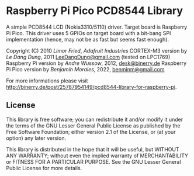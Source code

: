 Raspberry Pi Pico PCD8544 Library
============================
A simple PCD8544 LCD (Nokia3310/5110) driver. Target board is Raspberry Pi Pico.
This driver uses 5 GPIOs on target board with a bit-bang SPI implementation (hence, may not be as fast but seems fast enough).

Copyright (C) 2010 _Limor Fried_, _Adafruit Industries_
CORTEX-M3 version by _Le Dang Dung_, 2011 LeeDangDung@gmail.com (tested on LPC1769)
Raspberry Pi version by _Andre Wussow_, 2012, desk@binerry.de
Raspberry Pi Pico version by _Benjamín Morales_, 2022, benminm@gmail.com

For more informations please visit http://binerry.de/post/25787954149/pcd8544-library-for-raspberry-pi.

License
-------
This library is free software; you can redistribute it and/or
modify it under the terms of the GNU Lesser General Public
License as published by the Free Software Foundation; either
version 2.1 of the License, or (at your option) any later version.

This library is distributed in the hope that it will be useful,
but WITHOUT ANY WARRANTY; without even the implied warranty of
MERCHANTABILITY or FITNESS FOR A PARTICULAR PURPOSE. See the GNU
Lesser General Public License for more details.
